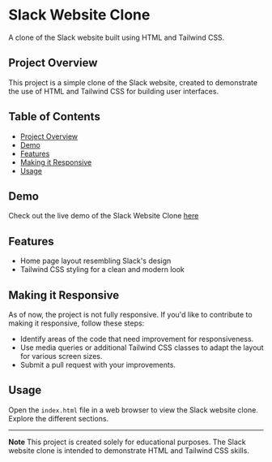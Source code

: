
# Slack Website Clone

A clone of the Slack website built using HTML and Tailwind CSS.


## Project Overview
This project is a simple clone of the Slack website, created to demonstrate the use of HTML and Tailwind CSS for building user interfaces.
## Table of Contents
- [Project Overview](#project-overview)
- [Demo](#demo)
- [Features](#features)
- [Making it Responsive](#making-it-responsive)
- [Usage](#usage)


## Demo

Check out the live demo of the Slack Website Clone [here](https://gorusharma00.github.io/Slack-Website-Clone/)


## Features

- Home page layout resembling Slack's design
- Tailwind CSS styling for a clean and modern look


## Making it Responsive
As of now, the project is not fully responsive. If you'd like to contribute to making it responsive, follow these steps:

- Identify areas of the code that need improvement for responsiveness.
- Use media queries or additional Tailwind CSS classes to adapt the layout for various screen sizes. 
- Submit a pull request with your improvements.

## Usage
Open the `index.html` file in a web browser to view the Slack website clone. Explore the different sections.

---

**Note** This project is created solely for educational purposes. The Slack website clone is intended to demonstrate HTML and Tailwind CSS skills.
